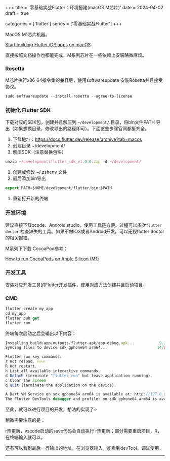 +++
title = '零基础实战Flutter：环境搭建(macOS M芯片)'
date = 2024-04-02
draft = true

categories = ['flutter']
series = ['零基础实战Flutter']
+++

MacOS M1芯片机器。

[Start building Flutter iOS apps on macOS](https://docs.flutter.dev/get-started/install/macos/mobile-ios?tab=download)

直接按照文档操作也都能完成，M系列芯片在一些依赖上安装略微麻烦。

### Rosetta

M芯片执行x86_64指令集的兼容层，使用softwareupdate 安装Rosetta并且接受协议。

```jsx
sudo softwareupdate --install-rosetta --agree-to-license
```

### **初始化 Flutter SDK**

下载对应的SDK包，创建并且解压到 `~/development/`.目录，将bin文件PATH 导出（如果想换目录，修改导出的路径即可）。下面这些步骤官网都挺齐全。

1. 下载地址：https://docs.flutter.dev/release/archive?tab=macos 
2. 创建目录 ~/development/ 
3. 解压SDK（注意替换包名）

```jsx
unzip ~/development/flutter_sdk_v1.0.0.zip -d ~/development/
```

1. 创建或修改 ~/.zshenv 文件
2. 最后添加bin导出

```jsx
export PATH=$HOME/development/flutter/bin:$PATH
```

1. 重新打开新的终端

### 开发环境

建议直接下载xcode、Android studio，使用工具链方便。过程可以多次`flutter doctor` 检查缺失的工具。如果不做IOS或者Android开发，可以无视flutter doctor的相关报错。

M系列下下载 CocoaPod参考：

[How to run CocoaPods on Apple Silicon (M1)](https://stackoverflow.com/questions/64901180/how-to-run-cocoapods-on-apple-silicon-m1)

### 开发工具

安装对应开发工具的Flutter开发插件，使用对应方法创建并且启动项目。

### CMD

```jsx
flutter create my_app
cd my_app
flutter pub get
flutter run
```

终端每次启动之后会输出以下内容：

```jsx
Installing build/app/outputs/flutter-apk/app-debug.apk...           9.3s
Syncing files to device sdk gphone64 arm64...                      147ms

Flutter run key commands.
r Hot reload. 🔥🔥🔥
R Hot restart.
h List all available interactive commands.
d Detach (terminate "flutter run" but leave application running).
c Clear the screen
q Quit (terminate the application on the device).

A Dart VM Service on sdk gphone64 arm64 is available at: http://127.0.0.1:56456/1Aldd0I28OM=/
The Flutter DevTools debugger and profiler on sdk gphone64 arm64 is available at: http://127.0.0.1:9100?uri=http://127.0.0.1:56456/1Aldd0I28OM=/
```
至此，就可以进行项目的开发，想法的实现了~

稍微需要注意的是：

r热更新，vscode启动的save代码会自动执行 r热更新；部分需要重启项目，R，在终端输入就可以。

还有可以看到最后一行输出的地址，在浏览器输入，能看到devTool，调试使用。

----
<!-- [下一篇：项目开发的一些过程](https://juejin.cn/post/7355389990531416116) -->